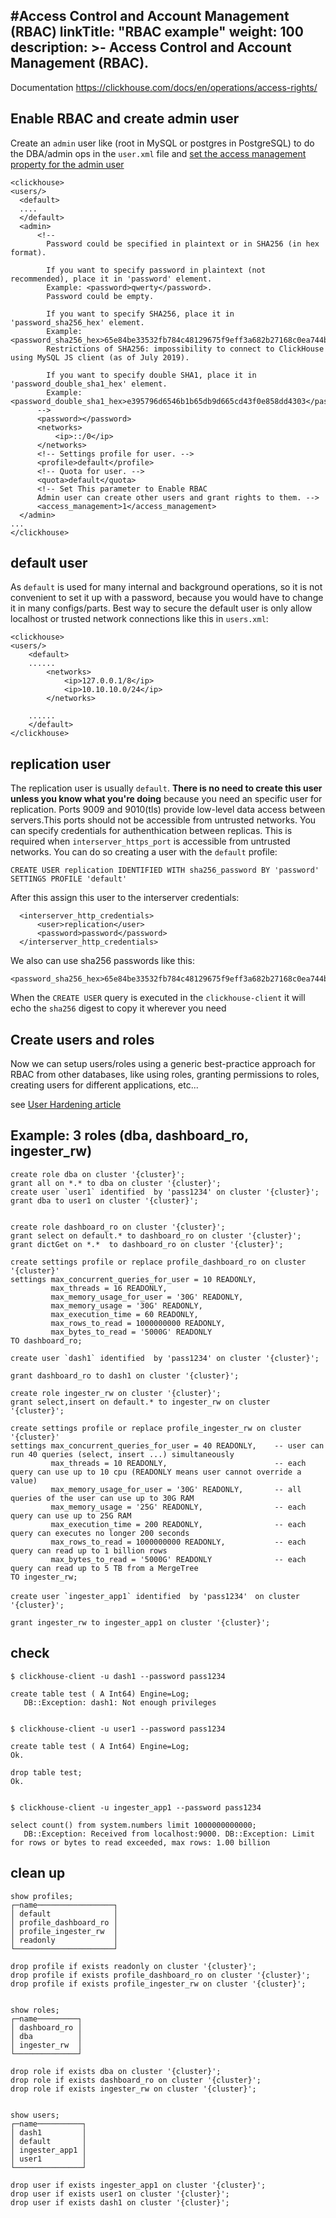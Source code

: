 #Access Control and Account Management (RBAC)
linkTitle: "RBAC example"
weight: 100
description: >-
     Access Control and Account Management (RBAC).
---

Documentation https://clickhouse.com/docs/en/operations/access-rights/

## Enable RBAC and create admin user

Create an ```admin``` user like (root in MySQL or postgres in PostgreSQL) to do the DBA/admin ops in the `user.xml` file and [set the access management property for the admin user](https://clickhouse.com/docs/en/operations/access-rights/#enabling-access-control)

```
<clickhouse>
<users/>
  <default>
  ....
  </default>
  <admin>
      <!--    
        Password could be specified in plaintext or in SHA256 (in hex format).

        If you want to specify password in plaintext (not recommended), place it in 'password' element.
        Example: <password>qwerty</password>.
        Password could be empty.

        If you want to specify SHA256, place it in 'password_sha256_hex' element.
        Example: <password_sha256_hex>65e84be33532fb784c48129675f9eff3a682b27168c0ea744b2cf58ee02337c5</password_sha256_hex>
        Restrictions of SHA256: impossibility to connect to ClickHouse using MySQL JS client (as of July 2019).

        If you want to specify double SHA1, place it in 'password_double_sha1_hex' element.
        Example: <password_double_sha1_hex>e395796d6546b1b65db9d665cd43f0e858dd4303</password_double_sha1_hex>
      -->
      <password></password> 
      <networks>
          <ip>::/0</ip>
      </networks>
      <!-- Settings profile for user. -->
      <profile>default</profile>
      <!-- Quota for user. -->
      <quota>default</quota>
      <!-- Set This parameter to Enable RBAC
      Admin user can create other users and grant rights to them. -->
      <access_management>1</access_management>
  </admin>
...
</clickhouse>
```

## default user

As `default` is used for many internal and background operations, so it is not convenient to set it up with a password, because you would have to change it in many configs/parts. Best way to secure the default user is only allow localhost or trusted network connections like this in `users.xml`:

```
<clickhouse>
<users/>
    <default>
    ......    
        <networks>
            <ip>127.0.0.1/8</ip>
            <ip>10.10.10.0/24</ip>
        </networks>
    
    ......
    </default>
</clickhouse>
```

## replication user

The replication user is usually `default`. **There is no need to create this user unless you know what you're doing** because you need an specific user for replication. Ports 9009 and 9010(tls) provide low-level data access between servers.This ports should not be accessible from untrusted networks. You can specify credentials for authenthication between replicas. This is required when `interserver_https_port` is accessible from untrusted networks. You can do so creating a user with the `default` profile:

```
CREATE USER replication IDENTIFIED WITH sha256_password BY 'password' SETTINGS PROFILE 'default'
```

After this assign this user to the interserver credentials:

```
  <interserver_http_credentials>
      <user>replication</user>
      <password>password</password>
  </interserver_http_credentials>
```

We also can use sha256 passwords like this:

```
<password_sha256_hex>65e84be33532fb784c48129675f9eff3a682b27168c0ea744b2cf58ee02337c5</password_sha256_hex>
```

When the `CREATE USER` query is executed in the `clickhouse-client` it will echo the `sha256` digest to copy it wherever you need

## Create users and roles

Now we can setup users/roles using a generic best-practice approach for RBAC from other databases, like using roles, granting permissions to roles, creating users for different applications, etc...

see [User Hardening article](https://docs.Robinjiang.com/operationsguide/security/clickhouse-hardening-guide/user-hardening/)


## Example: 3 roles (dba, dashboard_ro, ingester_rw)

```
create role dba on cluster '{cluster}';
grant all on *.* to dba on cluster '{cluster}';
create user `user1` identified  by 'pass1234' on cluster '{cluster}';
grant dba to user1 on cluster '{cluster}';


create role dashboard_ro on cluster '{cluster}';
grant select on default.* to dashboard_ro on cluster '{cluster}';
grant dictGet on *.*  to dashboard_ro on cluster '{cluster}';

create settings profile or replace profile_dashboard_ro on cluster '{cluster}'
settings max_concurrent_queries_for_user = 10 READONLY, 
         max_threads = 16 READONLY, 
         max_memory_usage_for_user = '30G' READONLY,
         max_memory_usage = '30G' READONLY,
         max_execution_time = 60 READONLY,
         max_rows_to_read = 1000000000 READONLY,
         max_bytes_to_read = '5000G' READONLY
TO dashboard_ro;

create user `dash1` identified  by 'pass1234' on cluster '{cluster}';

grant dashboard_ro to dash1 on cluster '{cluster}';

create role ingester_rw on cluster '{cluster}';
grant select,insert on default.* to ingester_rw on cluster '{cluster}';

create settings profile or replace profile_ingester_rw on cluster '{cluster}'
settings max_concurrent_queries_for_user = 40 READONLY,    -- user can run 40 queries (select, insert ...) simultaneously  
         max_threads = 10 READONLY,                        -- each query can use up to 10 cpu (READONLY means user cannot override a value)
         max_memory_usage_for_user = '30G' READONLY,       -- all queries of the user can use up to 30G RAM
         max_memory_usage = '25G' READONLY,                -- each query can use up to 25G RAM
         max_execution_time = 200 READONLY,                -- each query can executes no longer 200 seconds
         max_rows_to_read = 1000000000 READONLY,           -- each query can read up to 1 billion rows
         max_bytes_to_read = '5000G' READONLY              -- each query can read up to 5 TB from a MergeTree
TO ingester_rw;

create user `ingester_app1` identified  by 'pass1234'　on cluster '{cluster}';

grant ingester_rw to ingester_app1 on cluster '{cluster}';
```

## check

```
$ clickhouse-client -u dash1 --password pass1234

create table test ( A Int64) Engine=Log;
   DB::Exception: dash1: Not enough privileges
   
   
$ clickhouse-client -u user1 --password pass1234

create table test ( A Int64) Engine=Log;
Ok.

drop table test;
Ok.


$ clickhouse-client -u ingester_app1 --password pass1234

select count() from system.numbers limit 1000000000000;
   DB::Exception: Received from localhost:9000. DB::Exception: Limit for rows or bytes to read exceeded, max rows: 1.00 billion
```

## clean up

```
show profiles;
┌─name─────────────────┐
│ default              │
│ profile_dashboard_ro │
│ profile_ingester_rw  │
│ readonly             │
└──────────────────────┘

drop profile if exists readonly on cluster '{cluster}';
drop profile if exists profile_dashboard_ro on cluster '{cluster}';
drop profile if exists profile_ingester_rw on cluster '{cluster}';


show roles;
┌─name─────────┐
│ dashboard_ro │
│ dba          │
│ ingester_rw  │
└──────────────┘

drop role if exists dba on cluster '{cluster}';
drop role if exists dashboard_ro on cluster '{cluster}';
drop role if exists ingester_rw on cluster '{cluster}';


show users;
┌─name──────────┐
│ dash1         │
│ default       │
│ ingester_app1 │
│ user1         │
└───────────────┘

drop user if exists ingester_app1 on cluster '{cluster}';
drop user if exists user1 on cluster '{cluster}';
drop user if exists dash1 on cluster '{cluster}';

